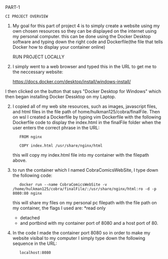    PART-1
    
    CI PROJECT OVERVIEW

1. My goal for this part of project 4 is to simply create a website using my own chosen resources
so they can be displayed on the internet using my personal computer. this can be done using the Docker Desktop software and typing down the right 
code and Dockerfile(the file that tells Docker how to display your container online)
 
    RUN PROJECT LOCALLY

1. I simply went to a web browser and typed this in the URL to get me to the neccessary website:

    https://docs.docker.com/desktop/install/windows-install/

I then clicked on the button that says "Docker Desktop for Windows" 
which then began installing Docker Dessktop on my Laptop.

2. I copied all of my web site resources, such as images, javascript files, 
and html files in the file path of home/hulkman125/cobra/finalFile. Then on wsl I created a Dockerfile by typing vim Dockerfile
with the following Dockerfile code to display the index.html in the finalFile folder when the user enters 
the correct phrase in the URL: 

          FROM nginx
      
          COPY index.html /usr/share/nginx/html

   this will copy my index.html file into my container with the filepath above.

4. to run the container which I named CobraComicsWebSite, I type down the following code:

          docker run --name CobraComicsWebSite -v /home/hulkman125/cobra/finalFile/:/usr/share/nginx/html:ro -d -p 8080:80 nginx
   this will share my files on my personal pc filepath with the file path on my container, the flags I used are:
      *read only
      * detached
      * and portbind with my container port of 8080 and a host port of 80.

6. In the code I made the container port 8080 so in order to make my website visibal to my computer I 
simply type down the following sequence in the URL:

          localhost:8080


